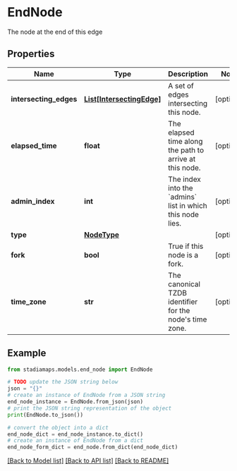 # EndNode

The node at the end of this edge

## Properties

Name | Type | Description | Notes
------------ | ------------- | ------------- | -------------
**intersecting_edges** | [**List[IntersectingEdge]**](IntersectingEdge.md) | A set of edges intersecting this node. | [optional] 
**elapsed_time** | **float** | The elapsed time along the path to arrive at this node. | [optional] 
**admin_index** | **int** | The index into the &#x60;admins&#x60; list in which this node lies. | [optional] 
**type** | [**NodeType**](NodeType.md) |  | [optional] 
**fork** | **bool** | True if this node is a fork. | [optional] 
**time_zone** | **str** | The canonical TZDB identifier for the node&#39;s time zone. | [optional] 

## Example

```python
from stadiamaps.models.end_node import EndNode

# TODO update the JSON string below
json = "{}"
# create an instance of EndNode from a JSON string
end_node_instance = EndNode.from_json(json)
# print the JSON string representation of the object
print(EndNode.to_json())

# convert the object into a dict
end_node_dict = end_node_instance.to_dict()
# create an instance of EndNode from a dict
end_node_form_dict = end_node.from_dict(end_node_dict)
```
[[Back to Model list]](../README.md#documentation-for-models) [[Back to API list]](../README.md#documentation-for-api-endpoints) [[Back to README]](../README.md)


